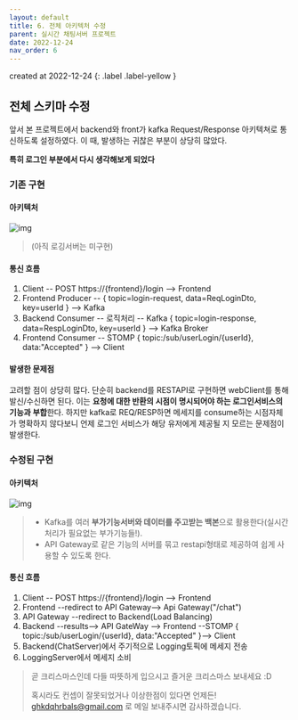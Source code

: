 ```yaml
---
layout: default
title: 6. 전체 아키텍처 수정
parent: 실시간 채팅서버 프로젝트
date: 2022-12-24
nav_order: 6
---
```


created at 2022-12-24
{: .label .label-yellow }

## 전체 스키마 수정
앞서 본 프로젝트에서 backend와 front가 kafka Request/Response 아키텍쳐로 통신하도록 설정하였다. 이 때, 발생하는 귀찮은 부분이 상당히 많았다.

**특히 로그인 부분에서 다시 생각해보게 되었다**

### 기존 구현
#### 아키텍처
![img](../../../assets/img/kafka/kafkaVersion.png)
> (아직 로깅서버는 미구현)
#### 통신 흐름
1. Client -- POST https://{frontend}/login --> Frontend
2. Frontend Producer -- { topic=login-request, data=ReqLoginDto, key=userId } --> Kafka
3. Backend Consumer -- 로직처리 -- Kafka { topic=login-response, data=RespLoginDto, key=userId } --> Kafka Broker
4. Frontend Consumer -- STOMP { topic:/sub/userLogin/{userId}, data:"Accepted" } --> Client

#### 발생한 문제점
고려할 점이 상당히 많다. 단순히 backend를 RESTAPI로 구현하면 webClient를 통해 발신/수신하면 된다. 이는 **요청에 대한 반환의 시점이 명시되어야 하는 로그인서비스의 기능과 부합**한다. 하지만 kafka로 REQ/RESP하면 메세지를 consume하는 시점자체가 명확하지 않다보니 언제 로그인 서비스가 해당 유저에게 제공될 지 모르는 문제점이 발생한다.

### 수정된 구현
#### 아키텍처
![img](../../../assets/img/kafka/kafkaVersion2.png)
> * Kafka를 여러 **부가기능서버와 데이터를 주고받는 백본**으로 활용한다(실시간 처리가 필요없는 부가기능들!).
> * API Gateway로 같은 기능의 서버를 묶고 restapi형태로 제공하여 쉽게 사용할 수 있도록 한다.

#### 통신 흐름
1. Client -- POST https://{frontend}/login --> Frontend
2. Frontend --redirect to API Gateway--> Api Gateway("/chat")
3. API Gateway --redirect to Backend(Load Balancing)
4. Backend --results--> API GateWay --> Frontend --STOMP { topic:/sub/userLogin/{userId}, data:"Accepted" }--> Client
5. Backend(ChatServer)에서 주기적으로 Logging토픽에 메세지 전송
6. LoggingServer에서 메세지 소비

> 곧 크리스마스인데 다들 따뜻하게 입으시고 즐거운 크리스마스 보내세요 :D
>
> 혹시라도 컨셉이 잘못되었거나 이상한점이 있다면 언제든! ghkdqhrbals@gmail.com 로 메일 보내주시면 감사하겠습니다.
